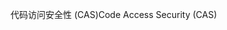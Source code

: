 <span data-ttu-id="a9865-101">代码访问安全性 (CAS)</span><span class="sxs-lookup"><span data-stu-id="a9865-101">Code Access Security (CAS)</span></span>